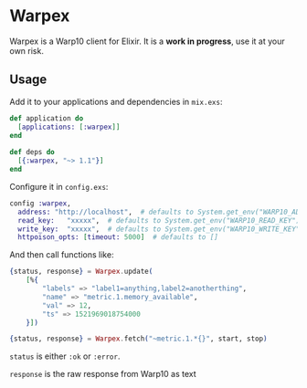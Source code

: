 # Warpex

Warpex is a Warp10 client for Elixir. It is a __work in progress__, use it at your own risk.

## Usage

Add it to your applications and dependencies in `mix.exs`:

```elixir
def application do
  [applications: [:warpex]]
end
  
def deps do
  [{:warpex, "~> 1.1"}]
end
```


Configure it in `config.exs`:

```elixir
config :warpex,
  address: "http://localhost",  # defaults to System.get_env("WARP10_ADDRESS"),
  read_key:   "xxxxx",  # defaults to System.get_env("WARP10_READ_KEY")
  write_key:  "xxxxx",  # defaults to System.get_env("WARP10_WRITE_KEY")
  httpoison_opts: [timeout: 5000]  # defaults to []
```

And then call functions like:

```elixir
{status, response} = Warpex.update(
    [%{
        "labels" => "label1=anything,label2=anotherthing", 
        "name" => "metric.1.memory_available", 
        "val" => 12, 
        "ts" => 1521969018754000
    }])
```


```elixir
{status, response} = Warpex.fetch("~metric.1.*{}", start, stop)
```

`status` is either `:ok` or `:error`.

`response` is the raw response from Warp10 as text